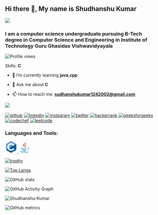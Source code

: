 <h2>Hi there 👋, My name is Shudhanshu Kumar</h2>

![](https://miro.medium.com/max/1400/1*qqSHCBs_v7FNLtzuc6y45g.jpeg)

<h3>I am a computer science undergraduate pursuing B-Tech degree in Computer Science and Engineering in Institute of Technology Guru Ghasidas Vishwavidyayala</h3>

![Profile views](https://gpvc.arturio.dev/shudhanshu435)

Skills: **C**

- 🌱 I’m currently learning **java**,**cpp** 

- 💬 Ask me about **C** 
 
- 📫 How to reach me: **sudhanshukumar1242002@gmail.com** 

![](http://ghacc.org/wp-content/uploads/2018/02/lets-connect.jpg)

[<img src='https://cdn.jsdelivr.net/npm/simple-icons@3.0.1/icons/github.svg' alt='github' height='40'>](https://github.com/shudhanshu435)  [<img src='https://cdn.jsdelivr.net/npm/simple-icons@3.0.1/icons/linkedin.svg' alt='linkedin' height='40'>](https://www.linkedin.com/in/www.linkedin.com/in/shudhanshu-kumar-328b171ba/)  [<img src='https://cdn.jsdelivr.net/npm/simple-icons@3.0.1/icons/instagram.svg' alt='instagram' height='40'>](https://www.instagram.com/its_skp8080/)  [<img src='https://cdn.jsdelivr.net/npm/simple-icons@3.0.1/icons/twitter.svg' alt='twitter' height='40'>](https://twitter.com/@Sudhans51965948)  [<img src='https://cdn.jsdelivr.net/npm/simple-icons@3.0.1/icons/hackerrank.svg' alt='hackerrank' height='40'>](https://www.hackerrank.com/sudhanshukumar15?hr_r=1)  [<img src='https://cdn.jsdelivr.net/npm/simple-icons@3.0.1/icons/geeksforgeeks.svg' alt='geeksforgeeks' height='40'>](https://auth.geeksforgeeks.org/user/skp1242/profile)  [<img src='https://cdn.jsdelivr.net/npm/simple-icons@3.0.1/icons/codechef.svg' alt='codechef' height='40'>](https://www.codechef.com/users/skp124)  [<img
src='https://cdn.jsdelivr.net/npm/simple-icons@3.0.1/icons/leetcode.svg' alt='leetcode' height='40'>](https://leetcode.com/skp190/)  


<h3 align="left">Languages and Tools:</h3>
<p align="left"> <a href="https://www.cprogramming.com/" target="_blank"> <img src="https://raw.githubusercontent.com/devicons/devicon/master/icons/c/c-original.svg" alt="c" width="40" height="40"/> </a><a href="https://www.java.com" target="_blank"> <img src="https://raw.githubusercontent.com/devicons/devicon/master/icons/java/java-original.svg" alt="java" width="40" height="40"/> </a> </p>

[![trophy](https://github-profile-trophy.vercel.app/?username=shudhanshu435)](https://github.com/ryo-ma/github-profile-trophy)

[![Top Langs](https://github-readme-stats.vercel.app/api/top-langs/?username=shudhanshu435&theme=nightowl)](https://github.com/anuraghazra/github-readme-stats)

![GitHub stats](https://github-readme-stats.vercel.app/api?username=shudhanshu435&theme=nightowl&show_icons=true&count_private=true)  

![GitHub Activity Graph](https://activity-graph.herokuapp.com/graph?username=shudhanshu435&theme=nightowl)  

<p><img  src="https://github-readme-streak-stats.herokuapp.com/?user=Shudhanshu435&&theme=nightowl" alt="Shudhanshu-Kumar" /></p> 

![GitHub metrics](https://metrics.lecoq.io/shudhanshu435)  
  
